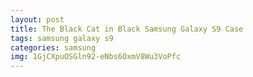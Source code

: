```yaml
---
layout: post
title: The Black Cat in Black Samsung Galaxy S9 Case
tags: samsung galaxy s9
categories: samsung
img: 1GjCXpuOSGln92-eNbs6OxmV8Wu3VoPfc
---
```

